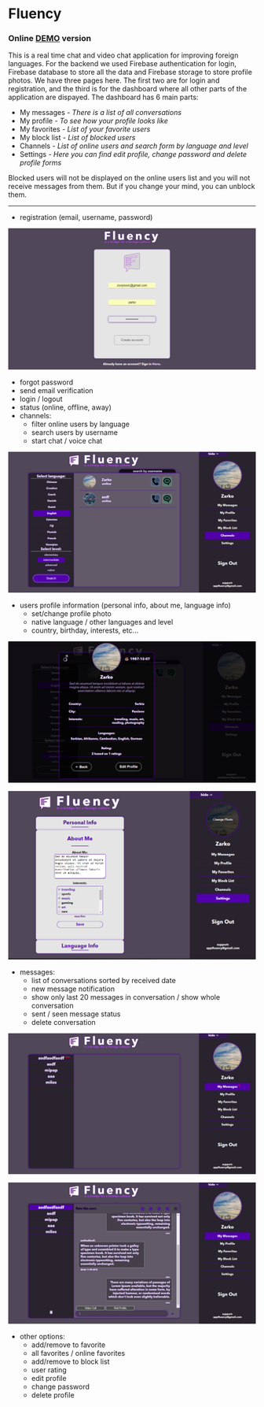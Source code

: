 # Fluency

### Online [DEMO](http://fluency.epizy.com) version

This is a real time chat and video chat application for improving foreign languages.
For the backend we used Firebase authentication for login, Firebase database to store all the data and Firebase storage to store profile photos.
We have three pages here. The first two are for login and registration, and the third is for the dashboard where all other parts of the application are dispayed.
The dashboard has 6 main parts:
- My messages *- There is a list of all conversations* 
- My profile *- To see how your profile looks like*
- My favorites *- List of your favorite users*
- My block list *- List of blocked users*
- Channels *- List of online users and search form by language and level*
- Settings *- Here you can find edit profile, change password and delete profile forms*

Blocked users will not be displayed on the online users list and you will not receive messages from them.
But if you change your mind, you can unblock them.

---

- registration (email, username, password)

![Screenshot](./graph/screenshot/register.jpg?raw=true "Registration")

- forgot password
- send email verification
- login / logout
- status (online, offline, away)
- channels: 
    * filter online users by language
    * search users by username 
    * start chat / voice chat
    
![Screenshot](./graph/screenshot/channels.jpg?raw=true "Channels")

- users profile information (personal info, about me, language info) 
    * set/change profile photo
    * native language / other languages and level
    * country, birthday, interests, etc...
    
![Screenshot](./graph/screenshot/profile.jpg?raw=true "Profile")

![Screenshot](./graph/screenshot/edit.jpg?raw=true "Edit profile")

- messages:
    * list of conversations sorted by received date
    * new message notification
    * show only last 20 messages in conversation / show whole conversation
    * sent / seen message status
    * delete conversation

![Screenshot](./graph/screenshot/msg_notification.jpg?raw=true "Message notification")
    
![Screenshot](./graph/screenshot/conversation.jpg?raw=true "Conversation")
    
- other options: 
    * add/remove to favorite
    * all favorites / online favorites
    * add/remove to block list
    * user rating
    * edit profile
    * change password
    * delete profile
